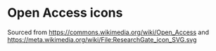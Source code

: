 # Open Access icons

Sourced from https://commons.wikimedia.org/wiki/Open_Access and https://meta.wikimedia.org/wiki/File:ResearchGate_icon_SVG.svg


